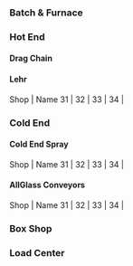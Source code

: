 
### Batch & Furnace


### Hot End
#### Drag Chain

#### Lehr
Shop | Name
31 | 
32 |
33 |
34 |

### Cold End
#### Cold End Spray
Shop | Name
31 | 
32 |
33 |
34 |
#### AllGlass Conveyors
Shop | Name
31 | 
32 |
33 |
34 |




### Box Shop


### Load Center


